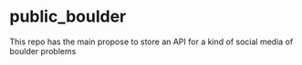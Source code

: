 # public_boulder
This repo has the main propose to store an API for a kind of social media of boulder problems
